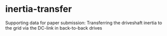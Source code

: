 # inertia-transfer
Supporting data for paper submission: Transferring the driveshaft inertia to the grid via the DC-link in back-to-back drives

